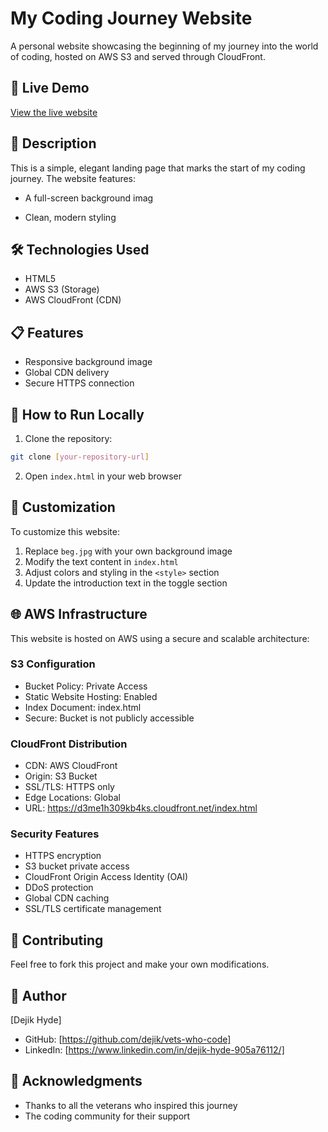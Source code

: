 # My Coding Journey Website

A personal website showcasing the beginning of my journey into the world of coding, hosted on AWS S3 and served through CloudFront.

## 🚀 Live Demo
[View the live website](https://d3me1h309kb4ks.cloudfront.net/index.html)

## 📝 Description
This is a simple, elegant landing page that marks the start of my coding journey. The website features:
- A full-screen background imag

- Clean, modern styling

## 🛠️ Technologies Used
- HTML5
- AWS S3 (Storage)
- AWS CloudFront (CDN)

## 📋 Features
- Responsive background image
- Global CDN delivery
- Secure HTTPS connection

## 🚀 How to Run Locally
1. Clone the repository:
```bash
git clone [your-repository-url]
```

2. Open `index.html` in your web browser

## 🎨 Customization
To customize this website:
1. Replace `beg.jpg` with your own background image
2. Modify the text content in `index.html`
3. Adjust colors and styling in the `<style>` section
4. Update the introduction text in the toggle section

## 🌐 AWS Infrastructure
This website is hosted on AWS using a secure and scalable architecture:

### S3 Configuration
- Bucket Policy: Private Access
- Static Website Hosting: Enabled
- Index Document: index.html
- Secure: Bucket is not publicly accessible

### CloudFront Distribution
- CDN: AWS CloudFront
- Origin: S3 Bucket
- SSL/TLS: HTTPS only
- Edge Locations: Global
- URL: https://d3me1h309kb4ks.cloudfront.net/index.html

### Security Features
- HTTPS encryption
- S3 bucket private access
- CloudFront Origin Access Identity (OAI)
- DDoS protection
- Global CDN caching
- SSL/TLS certificate management

## 🤝 Contributing
Feel free to fork this project and make your own modifications.


## 👤 Author
[Dejik Hyde]
- GitHub: [https://github.com/dejik/vets-who-code]
- LinkedIn: [https://www.linkedin.com/in/dejik-hyde-905a76112/]

## 🙏 Acknowledgments
- Thanks to all the veterans who inspired this journey
- The coding community for their support
